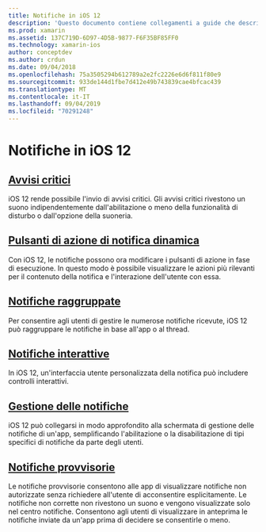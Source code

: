 ```yaml
---
title: Notifiche in iOS 12
description: 'Questo documento contiene collegamenti a guide che descrivono come usare varie funzionalità correlate alle notifiche introdotte in iOS 12: notifiche provvisorie, notifiche raggruppate, gestione notifiche, notifiche interattive, pulsanti di azione di notifica dinamica, e avvisi critici.'
ms.prod: xamarin
ms.assetid: 137C719D-6D97-4D5B-9877-F6F35BF85FF0
ms.technology: xamarin-ios
author: conceptdev
ms.author: crdun
ms.date: 09/04/2018
ms.openlocfilehash: 75a3505294b612789a2e2fc2226e6d6f811f80e9
ms.sourcegitcommit: 933de144d1fbe7d412e49b743839cae4bfcac439
ms.translationtype: MT
ms.contentlocale: it-IT
ms.lasthandoff: 09/04/2019
ms.locfileid: "70291248"
---
```

# <a name="notifications-in-ios-12"></a>Notifiche in iOS 12

## <a name="critical-alertscritical-alertsmd"></a>[Avvisi critici](critical-alerts.md)

iOS 12 rende possibile l'invio di avvisi critici. Gli avvisi critici rivestono un suono indipendentemente dall'abilitazione o meno della funzionalità di disturbo o dall'opzione della suoneria.

## <a name="dynamic-notification-action-buttonsdynamic-actionsmd"></a>[Pulsanti di azione di notifica dinamica](dynamic-actions.md)

Con iOS 12, le notifiche possono ora modificare i pulsanti di azione in fase di esecuzione.
In questo modo è possibile visualizzare le azioni più rilevanti per il contenuto della notifica e l'interazione dell'utente con essa.

## <a name="grouped-notificationsgroupedmd"></a>[Notifiche raggruppate](grouped.md)

Per consentire agli utenti di gestire le numerose notifiche ricevute, iOS 12 può raggruppare le notifiche in base all'app o al thread.

## <a name="interactive-notificationsinteractivemd"></a>[Notifiche interattive](interactive.md)

In iOS 12, un'interfaccia utente personalizzata della notifica può includere controlli interattivi.

## <a name="notification-managementmanagementmd"></a>[Gestione delle notifiche](management.md)

iOS 12 può collegarsi in modo approfondito alla schermata di gestione delle notifiche di un'app, semplificando l'abilitazione o la disabilitazione di tipi specifici di notifiche da parte degli utenti.

## <a name="provisional-notificationsprovisionalmd"></a>[Notifiche provvisorie](provisional.md)

Le notifiche provvisorie consentono alle app di visualizzare notifiche non autorizzate senza richiedere all'utente di acconsentire esplicitamente. Le notifiche non corrette non rivestono un suono e vengono visualizzate solo nel centro notifiche. Consentono agli utenti di visualizzare in anteprima le notifiche inviate da un'app prima di decidere se consentirle o meno.
